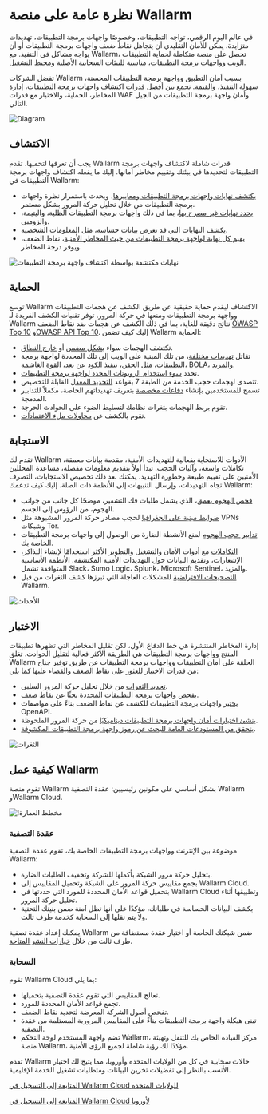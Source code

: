 # نظرة عامة على منصة Wallarm

في عالم اليوم الرقمي، تواجه التطبيقات، وخصوصًا واجهات برمجة التطبيقات، تهديدات متزايدة. يمكن للأمان التقليدي أن يتجاهل نقاط ضعف واجهات برمجة التطبيقات أو أن يواجه مشاكل في التنفيذ. مع Wallarm، تحصل على منصة متكاملة لحماية التطبيقات الويب وواجهات برمجة التطبيقات، مناسبة للبيئات السحابية الأصلية ومحيط التشغيل.

تفضل الشركات Wallarm بسبب أمان التطبيق وواجهة برمجة التطبيقات المحسنة، سهولة التنفيذ، والقيمة. تجمع بين أفضل قدرات اكتشاف واجهات برمجة التطبيقات، إدارة المخاطر، الحماية، والاختبار مع قدرات WAF وأمان واجهة برمجة التطبيقات من الجيل التالي.

![Diagram](../images/about-wallarm-waf/overview/wallarm-features.png)

## الاكتشاف

يجب أن تعرفها لتحميها. تقدم Wallarm قدرات شاملة لاكتشاف واجهات برمجة التطبيقات لتحديدها في بيئتك وتقييم مخاطر أمانها. إليك ما يفعله اكتشاف واجهات برمجة التطبيقات في Wallarm:

* [يكتشف نهايات واجهات برمجة التطبيقات ومعاييرها](../api-discovery/overview.md)، ويحدث باستمرار نظرة واجهات برمجة التطبيقات من خلال تحليل حركة المرور بشكل مستمر.
* [يحدد نهايات غير مصرح بها](../api-discovery/rogue-api.md)، بما في ذلك واجهات برمجة التطبيقات الظلية، واليتيمة، والزومبي.
* يكشف النهايات التي قد تعرض بيانات حساسة، مثل المعلومات الشخصية.
* [يقيم كل نهاية لواجهة برمجة التطبيقات من حيث المخاطر الأمنية](../api-discovery/risk-score.md)، نقاط الضعف، ويوفر درجة المخاطر.

![نهايات مكتشفة بواسطة اكتشاف واجهة برمجة التطبيقات](../images/about-wallarm-waf/api-discovery/discovered-api-endpoints.png)

## الحماية

توسع Wallarm الاكتشاف ليقدم حماية حقيقية عن طريق الكشف عن هجمات التطبيقات وواجهة برمجة التطبيقات ومنعها في حركة المرور. توفر تقنيات الكشف الفريدة لـ Wallarm نتائج دقيقة للغاية، بما في ذلك الكشف عن هجمات ضد نقاط الضعف [OWASP Top 10](https://owasp.org/www-project-top-ten/) و[OWASP API Top 10](https://owasp.org/www-project-api-security/). إليك كيف تضمن Wallarm الحماية:

* تكتشف الهجمات سواء [بشكل مضمن](../installation/inline/overview.md) أو [خارج النطاق](../installation/oob/overview.md).
* تقاتل [تهديدات مختلفة](../attacks-vulns-list.md)، من تلك المبنية على الويب إلى تلك المحددة لواجهة برمجة التطبيقات، مثل الحقن، تنفيذ الكود عن بعد، القوة الغاشمة، BOLA، والمزيد.
* تحدد [سوء استخدام الروبوتات المحدد لواجهة برمجة التطبيقات](../api-abuse-prevention/overview.md).
* تتصدى لهجمات حجب الخدمة من الطبقة 7 بقواعد [التحديد المعدل](../user-guides/rules/rate-limiting.md) القابلة للتخصيص.
* تسمح للمستخدمين بإنشاء [دفاعات مخصصة](../user-guides/rules/regex-rule.md) بتعريف تهديداتهم الخاصة، مكملاً للتدابير المدمجة.
* تقوم بربط الهجمات بثغرات نظامك لتسليط الضوء على الحوادث الحرجة.
* تقوم بالكشف عن [محاولات ملء الاعتمادات](../about-wallarm/credential-stuffing.md).

## الاستجابة

تقدم لك Wallarm الأدوات للاستجابة بفعالية للتهديدات الأمنية، مقدمة بيانات معمقة، تكاملات واسعة، وآليات الحجب. تبدأ أولاً بتقديم معلومات مفصلة، مساعدة المحللين الأمنيين على تقييم طبيعة وخطورة التهديد. يمكنك بعد ذلك تخصيص الاستجابات، التصرف تجاه التهديدات، وإرسال التنبيهات إلى الأنظمة ذات الصلة. إليك كيف تدعمك Wallarm:

* [فحص الهجوم بعمق](../user-guides/events/check-attack.md)، الذي يشمل طلبات فك التشفير، موضحًا كل جانب من جوانب الهجوم، من الرؤوس إلى الجسم.
* [ضوابط مبنية على الجغرافيا](../user-guides/ip-lists/overview.md) لحجب مصادر حركة المرور المشبوهة مثل VPNs وشبكات Tor.
* [تدابير حجب الهجوم](../admin-en/configure-wallarm-mode.md#available-filtration-modes) لمنع الأنشطة الضارة من الوصول إلى واجهات برمجة التطبيقات الخاصة بك.
* [التكاملات](../user-guides/settings/integrations/integrations-intro.md) مع أدوات الأمان والتشغيل والتطوير الأكثر استخدامًا لإنشاء التذاكر، الإشعارات، وتقديم البيانات حول التهديدات الأمنية المكتشفة. الأنظمة الأساسية المتوافقة تشمل Slack، Sumo Logic، Splunk، Microsoft Sentinel، والمزيد.
* [التصحيحات الافتراضية](../user-guides/rules/vpatch-rule.md) للمشكلات العاجلة التي تبرزها كشف الثغرات من قبل Wallarm.

![الأحداث](../images/about-wallarm-waf/overview/events-with-attacks.png)

## الاختبار

إدارة المخاطر المنتشرة هي خط الدفاع الأول، لكن تقليل المخاطر التي تظهرها تطبيقات المنتج وواجهات برمجة التطبيقات هي الطريقة الأكثر فعالية لتقليل الحوادث. تغلق Wallarm الحلقة على أمان التطبيقات وواجهات برمجة التطبيقات عن طريق توفير جناح من قدرات الاختبار للعثور على نقاط الضعف والقضاء عليها كما يلي:

* [تحديد الثغرات](../user-guides/vulnerabilities.md) من خلال تحليل حركة المرور السلبي.
* يفحص واجهات برمجة التطبيقات المحددة بحثًا عن نقاط ضعف.
* [يختبر](../fast/openapi-security-testing.md) واجهات برمجة التطبيقات للكشف عن نقاط الضعف بناءً على مواصفات OpenAPI.
* [ينشئ اختبارات أمان واجهات برمجة التطبيقات ديناميكيًا](../vulnerability-detection/active-threat-verification/overview.md) من حركة المرور الملحوظة.
* [يتحقق من المستودعات العامة للبحث عن رموز واجهة برمجة التطبيقات المكشوفة](../api-attack-surface/api-leaks.md).

![الثغرات](../images/about-wallarm-waf/overview/vulnerabilities.png)

## كيفية عمل Wallarm

تقوم منصة Wallarm بشكل أساسي على مكونين رئيسيين: عقدة التصفية Wallarm وWallarm Cloud.

![!مخطط العمارة](../images/about-wallarm-waf/overview/filtering-node-cloud.png)

### عقدة التصفية

موضوعة بين الإنترنت وواجهات برمجة التطبيقات الخاصة بك، تقوم عقدة التصفية Wallarm:

* بتحليل حركة مرور الشبكة بأكملها للشركة وتخفيف الطلبات الضارة.
* بجمع مقاييس حركة المرور على الشبكة وتحميل المقاييس إلى Wallarm Cloud.
* بتحميل قواعد الأمان المحددة للمورد التي حددتها في Wallarm Cloud وتطبيقها أثناء تحليل حركة المرور.
* بكشف البيانات الحساسة في طلباتك، مؤكدًا على أنها تظل آمنة ضمن بنيتك التحتية ولا يتم نقلها إلى السحابة كخدمة طرف ثالث.

يمكنك إعداد عقدة تصفية Wallarm ضمن شبكتك الخاصة أو اختيار عقدة مستضافة من طرف ثالث من خلال [خيارات النشر المتاحة](../installation/supported-deployment-options.md).

### السحابة

تقوم Wallarm Cloud بما يلي:

* تعالج المقاييس التي تقوم عقدة التصفية بتحميلها.
* تجمع قواعد الأمان المحددة للمورد.
* تفحص أصول الشركة المعرضة لتحديد نقاط الضعف.
* تبني هيكلة واجهة برمجة التطبيقات بناءً على المقاييس المرورية المستلمة من عقدة التصفية.
* تضم واجهة المستخدم لوحة التحكم Wallarm، مركز القيادة الخاص بك للتنقل وتهيئة منصة Wallarm، مؤكدًا لك رؤية شاملة لجميع الرؤى الأمنية.

تقدم Wallarm حالات سحابية في كل من الولايات المتحدة وأوروبا، مما يتيح لك اختيار الأنسب بالنظر إلى تفضيلات تخزين البيانات ومتطلبات تشغيل الخدمة الإقليمية.

[المتابعة إلى التسجيل في Wallarm Cloud للولايات المتحدة](https://us1.my.wallarm.com/signup)

[المتابعة إلى التسجيل في Wallarm Cloud لأوروبا](https://my.wallarm.com/signup)